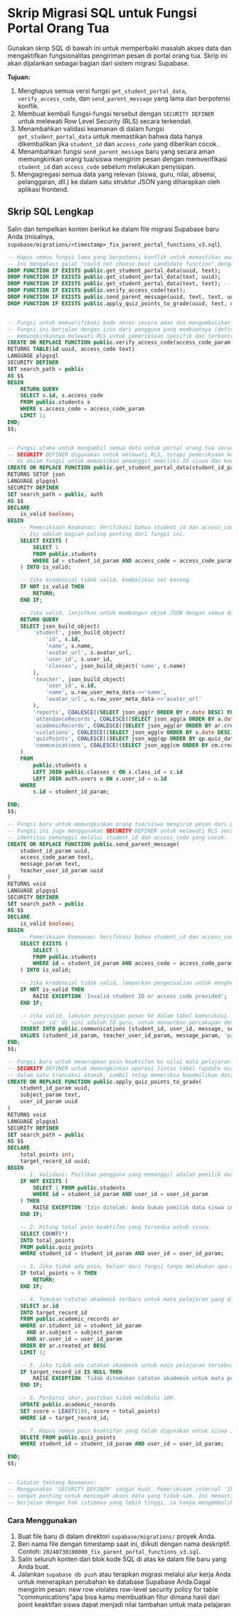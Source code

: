 # Skrip Migrasi SQL untuk Fungsi Portal Orang Tua

Gunakan skrip SQL di bawah ini untuk memperbaiki masalah akses data dan mengaktifkan fungsionalitas pengiriman pesan di portal orang tua. Skrip ini akan dijalankan sebagai bagian dari sistem migrasi Supabase.

**Tujuan:**
1.  Menghapus semua versi fungsi `get_student_portal_data`, `verify_access_code`, dan `send_parent_message` yang lama dan berpotensi konflik.
2.  Membuat kembali fungsi-fungsi tersebut dengan `SECURITY DEFINER` untuk melewati Row Level Security (RLS) secara terkendali.
3.  Menambahkan validasi keamanan di dalam fungsi `get_student_portal_data` untuk memastikan bahwa data hanya dikembalikan jika `student_id` dan `access_code` yang diberikan cocok.
4.  Menambahkan fungsi `send_parent_message` baru yang secara aman memungkinkan orang tua/siswa mengirim pesan dengan memverifikasi `student_id` dan `access_code` sebelum melakukan penyisipan.
5.  Mengagregasi semua data yang relevan (siswa, guru, nilai, absensi, pelanggaran, dll.) ke dalam satu struktur JSON yang diharapkan oleh aplikasi frontend.


## Skrip SQL Lengkap

Salin dan tempelkan konten berikut ke dalam file migrasi Supabase baru Anda (misalnya, `supabase/migrations/<timestamp>_fix_parent_portal_functions_v3.sql`).

```sql
-- Hapus semua fungsi lama yang berpotensi konflik untuk memastikan awal yang bersih.
-- Ini mengatasi galat "could not choose best candidate function" dengan menghapus semua definisi yang ambigu.
DROP FUNCTION IF EXISTS public.get_student_portal_data(uuid, text);
DROP FUNCTION IF EXISTS public.get_student_portal_data(text, uuid);
DROP FUNCTION IF EXISTS public.get_student_portal_data(text, text); -- Menjaga untuk kompatibilitas mundur
DROP FUNCTION IF EXISTS public.verify_access_code(text);
DROP FUNCTION IF EXISTS public.send_parent_message(uuid, text, text, uuid);
DROP FUNCTION IF EXISTS public.apply_quiz_points_to_grade(uuid, text, uuid);


-- Fungsi untuk memverifikasi kode akses secara aman dan mengembalikan ID siswa.
-- Fungsi ini berjalan dengan izin dari pengguna yang membuatnya (definer),
-- memungkinkannya melewati RLS untuk pemeriksaan spesifik dan terkontrol ini.
CREATE OR REPLACE FUNCTION public.verify_access_code(access_code_param text)
RETURNS TABLE(id uuid, access_code text)
LANGUAGE plpgsql
SECURITY DEFINER
SET search_path = public
AS $$
BEGIN
    RETURN QUERY
    SELECT s.id, s.access_code
    FROM public.students s
    WHERE s.access_code = access_code_param
    LIMIT 1;
END;
$$;


-- Fungsi utama untuk mengambil semua data untuk portal orang tua secara aman.
-- SECURITY DEFINER digunakan untuk melewati RLS, tetapi pemeriksaan keamanan dilakukan
-- di dalam fungsi untuk memastikan pemanggil memiliki ID siswa dan kode akses yang benar.
CREATE OR REPLACE FUNCTION public.get_student_portal_data(student_id_param uuid, access_code_param text)
RETURNS SETOF json
LANGUAGE plpgsql
SECURITY DEFINER
SET search_path = public, auth
AS $$
DECLARE
    is_valid boolean;
BEGIN
    -- Pemeriksaan Keamanan: Verifikasi bahwa student_id dan access_code yang diberikan cocok.
    -- Ini adalah bagian paling penting dari fungsi ini.
    SELECT EXISTS (
        SELECT 1
        FROM public.students
        WHERE id = student_id_param AND access_code = access_code_param
    ) INTO is_valid;

    -- Jika kredensial tidak valid, kembalikan set kosong.
    IF NOT is_valid THEN
        RETURN;
    END IF;

    -- Jika valid, lanjutkan untuk membangun objek JSON dengan semua data yang diperlukan dan kembalikan sebagai baris.
    RETURN QUERY
    SELECT json_build_object(
        'student', json_build_object(
            'id', s.id,
            'name', s.name,
            'avatar_url', s.avatar_url,
            'user_id', s.user_id,
            'classes', json_build_object('name', c.name)
        ),
        'teacher', json_build_object(
            'user_id', u.id,
            'name', u.raw_user_meta_data->>'name',
            'avatar_url', u.raw_user_meta_data->>'avatar_url'
        ),
        'reports', COALESCE((SELECT json_agg(r ORDER BY r.date DESC) FROM public.reports r WHERE r.student_id = student_id_param), '[]'::json),
        'attendanceRecords', COALESCE((SELECT json_agg(a ORDER BY a.date DESC) FROM public.attendance a WHERE a.student_id = student_id_param), '[]'::json),
        'academicRecords', COALESCE((SELECT json_agg(ar ORDER BY ar.created_at DESC) FROM public.academic_records ar WHERE ar.student_id = student_id_param), '[]'::json),
        'violations', COALESCE((SELECT json_agg(v ORDER BY v.date DESC) FROM public.violations v WHERE v.student_id = student_id_param), '[]'::json),
        'quizPoints', COALESCE((SELECT json_agg(qp ORDER BY qp.quiz_date DESC) FROM public.quiz_points qp WHERE qp.student_id = student_id_param), '[]'::json),
        'communications', COALESCE((SELECT json_agg(cm ORDER BY cm.created_at ASC) FROM public.communications cm WHERE cm.student_id = student_id_param), '[]'::json)
    )
    FROM 
        public.students s
        LEFT JOIN public.classes c ON s.class_id = c.id
        LEFT JOIN auth.users u ON s.user_id = u.id
    WHERE 
        s.id = student_id_param;

END;
$$;

-- Fungsi baru untuk memungkinkan orang tua/siswa mengirim pesan dari portal.
-- Fungsi ini juga menggunakan SECURITY DEFINER untuk melewati RLS secara aman setelah memverifikasi
-- identitas pemanggil melalui student_id dan access_code yang cocok.
CREATE OR REPLACE FUNCTION public.send_parent_message(
    student_id_param uuid,
    access_code_param text,
    message_param text,
    teacher_user_id_param uuid
)
RETURNS void
LANGUAGE plpgsql
SECURITY DEFINER
SET search_path = public
AS $$
DECLARE
    is_valid boolean;
BEGIN
    -- Pemeriksaan Keamanan: Verifikasi bahwa student_id dan access_code yang diberikan cocok.
    SELECT EXISTS (
        SELECT 1
        FROM public.students
        WHERE id = student_id_param AND access_code = access_code_param
    ) INTO is_valid;

    -- Jika kredensial tidak valid, lemparkan pengecualian untuk menghentikan operasi.
    IF NOT is_valid THEN
        RAISE EXCEPTION 'Invalid student ID or access code provided';
    END IF;

    -- Jika valid, lakukan penyisipan pesan ke dalam tabel komunikasi.
    -- 'user_id' di sini adalah ID guru, untuk menautkan percakapan dengan benar.
    INSERT INTO public.communications (student_id, user_id, message, sender, is_read)
    VALUES (student_id_param, teacher_user_id_param, message_param, 'parent', false);
END;
$$;

-- Fungsi baru untuk menerapkan poin keaktifan ke nilai mata pelajaran.
-- SECURITY DEFINER untuk memungkinkan operasi lintas tabel (update academic_records, delete quiz_points)
-- dalam satu transaksi atomik, sambil tetap memeriksa kepemilikan data.
CREATE OR REPLACE FUNCTION public.apply_quiz_points_to_grade(
    student_id_param uuid,
    subject_param text,
    user_id_param uuid
)
RETURNS void
LANGUAGE plpgsql
SECURITY DEFINER
SET search_path = public
AS $$
DECLARE
    total_points int;
    target_record_id uuid;
BEGIN
    -- 1. Validasi: Pastikan pengguna yang memanggil adalah pemilik data siswa.
    IF NOT EXISTS (
        SELECT 1 FROM public.students
        WHERE id = student_id_param AND user_id = user_id_param
    ) THEN
        RAISE EXCEPTION 'Izin ditolak: Anda bukan pemilik data siswa ini.';
    END IF;

    -- 2. Hitung total poin keaktifan yang tersedia untuk siswa.
    SELECT COUNT(*)
    INTO total_points
    FROM public.quiz_points
    WHERE student_id = student_id_param AND user_id = user_id_param;

    -- 3. Jika tidak ada poin, keluar dari fungsi tanpa melakukan apa-apa.
    IF total_points = 0 THEN
        RETURN;
    END IF;

    -- 4. Temukan catatan akademik terbaru untuk mata pelajaran yang ditentukan.
    SELECT ar.id
    INTO target_record_id
    FROM public.academic_records ar
    WHERE ar.student_id = student_id_param
      AND ar.subject = subject_param
      AND ar.user_id = user_id_param
    ORDER BY ar.created_at DESC
    LIMIT 1;

    -- 5. Jika tidak ada catatan akademik untuk mata pelajaran tersebut, lemparkan galat.
    IF target_record_id IS NULL THEN
        RAISE EXCEPTION 'Tidak ditemukan catatan akademik untuk mata pelajaran yang dipilih.';
    END IF;

    -- 6. Perbarui skor, pastikan tidak melebihi 100.
    UPDATE public.academic_records
    SET score = LEAST(100, score + total_points)
    WHERE id = target_record_id;

    -- 7. Hapus semua poin keaktifan yang telah digunakan untuk siswa ini.
    DELETE FROM public.quiz_points
    WHERE student_id = student_id_param AND user_id = user_id_param;

END;
$$;


-- Catatan tentang Keamanan:
-- Menggunakan 'SECURITY DEFINER' sangat kuat. Pemeriksaan internal 'IF NOT is_valid THEN RETURN; END IF;'
-- sangat penting untuk mencegah akses data yang tidak sah. Ini memastikan bahwa meskipun fungsi
-- berjalan dengan hak istimewa yang lebih tinggi, ia hanya mengembalikan data untuk siswa yang diautentikasi.

```

### Cara Menggunakan

1.  Buat file baru di dalam direktori `supabase/migrations/` proyek Anda.
2.  Beri nama file dengan timestamp saat ini, diikuti dengan nama deskriptif. Contoh: `20240730100000_fix_parent_portal_functions_v3.sql`.
3.  Salin seluruh konten dari blok kode SQL di atas ke dalam file baru yang Anda buat.
4.  Jalankan `supabase db push` atau terapkan migrasi melalui alur kerja Anda untuk menerapkan perubahan ke database Supabase Anda.Gagal mengirim pesan: new row violates row-level security policy for table "communications"apa bisa kamu membuatkan fitur dimana hasil dari point keaktifan siswa dapat menjadi nilai tambahan untuk mata pelajaran